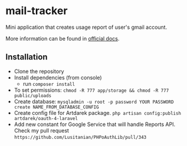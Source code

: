 mail-tracker
============

Mini application that creates usage report of user's gmail account.

More information can be found in [official docs](https://developers.google.com/admin-sdk/reports/).

## Installation

- Clone the repository
- Install dependencies (from console)
    - run ```composer install```
- To set permissions: ```chmod -R 777 app/storage && chmod -R 777 public/uploads```
- Create database: ```mysqladmin -u root -p password YOUR PASSWORD create NAME_FROM_DATABASE_CONFIG```
- Create config file for Artdarek package. ```php artisan config:publish artdarek/oauth-4-laravel```
- Add new constant for Google Service that will handle Reports API. Check my pull request ``` https://github.com/Lusitanian/PHPoAuthLib/pull/343 ```